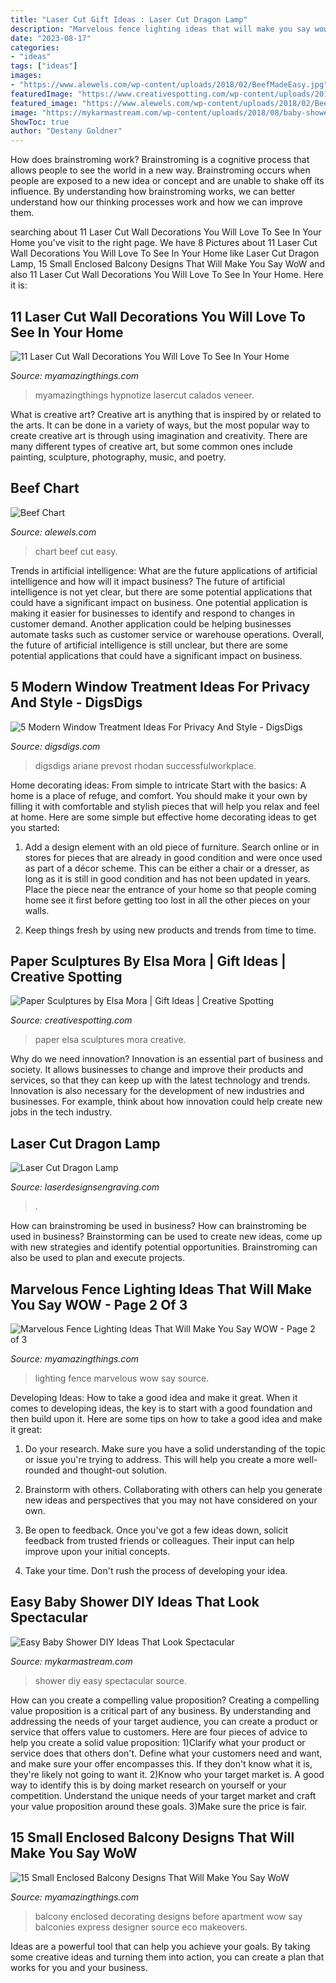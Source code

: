 ```yaml
---
title: "Laser Cut Gift Ideas : Laser Cut Dragon Lamp"
description: "Marvelous fence lighting ideas that will make you say wow"
date: "2023-08-17"
categories:
- "ideas"
tags: ["ideas"]
images:
- "https://www.alewels.com/wp-content/uploads/2018/02/BeefMadeEasy.jpg"
featuredImage: "https://www.creativespotting.com/wp-content/uploads/2014/10/5453db626f032.jpg"
featured_image: "https://www.alewels.com/wp-content/uploads/2018/02/BeefMadeEasy.jpg"
image: "https://mykarmastream.com/wp-content/uploads/2018/08/baby-shower-diys-6-.jpg"
ShowToc: true
author: "Destany Goldner"
---
```



How does brainstroming work?
Brainstroming is a cognitive process that allows people to see the world in a new way. Brainstroming occurs when people are exposed to a new idea or concept and are unable to shake off its influence. By understanding how brainstroming works, we can better understand how our thinking processes work and how we can improve them.

	

		
searching about 11 Laser Cut Wall Decorations You Will Love To See In Your Home you've visit to the right page. We have 8 Pictures about 11 Laser Cut Wall Decorations You Will Love To See In Your Home like Laser Cut Dragon Lamp, 15 Small Enclosed Balcony Designs That Will Make You Say WoW and also 11 Laser Cut Wall Decorations You Will Love To See In Your Home. Here it is:
		
    
## 11 Laser Cut Wall Decorations You Will Love To See In Your Home

<img loading=lazy src="https://myamazingthings.com/wp-content/uploads/2017/01/36-Oak-Tree.jpg" onerror="this.onerror=null;this.src='https://tse3.mm.bing.net/th?id=OIP._tvCuori3sU3rlelEKL4HQHaF-&amp;pid=15.1';" alt="11 Laser Cut Wall Decorations You Will Love To See In Your Home">

_Source: myamazingthings.com_

>myamazingthings hypnotize lasercut calados veneer. 

	

What is creative art?
Creative art is anything that is inspired by or related to the arts. It can be done in a variety of ways, but the most popular way to create creative art is through using imagination and creativity. There are many different types of creative art, but some common ones include painting, sculpture, photography, music, and poetry.

    
## Beef Chart

<img loading=lazy src="https://www.alewels.com/wp-content/uploads/2018/02/BeefMadeEasy.jpg" onerror="this.onerror=null;this.src='https://tse1.mm.bing.net/th?id=OIP.NcaPjK5VEC7T3-Pwe2UO3QHaK_&amp;pid=15.1';" alt="Beef Chart">

_Source: alewels.com_

>chart beef cut easy. 

	

Trends in artificial intelligence: What are the future applications of artificial intelligence and how will it impact business?
The future of artificial intelligence is not yet clear, but there are some potential applications that could have a significant impact on business. One potential application is making it easier for businesses to identify and respond to changes in customer demand. Another application could be helping businesses automate tasks such as customer service or warehouse operations. Overall, the future of artificial intelligence is still unclear, but there are some potential applications that could have a significant impact on business.

    
## 5 Modern Window Treatment Ideas For Privacy And Style - DigsDigs

<img loading=lazy src="https://www.digsdigs.com/photos/modern-window-treatment-ideas-for-privacy-and-style-9-554x831.png" onerror="this.onerror=null;this.src='https://tse2.mm.bing.net/th?id=OIP.sCgaJzf591h1xB3p45BgfwHaLH&amp;pid=15.1';" alt="5 Modern Window Treatment Ideas For Privacy And Style - DigsDigs">

_Source: digsdigs.com_

>digsdigs ariane prevost rhodan successfulworkplace. 

	

Home decorating ideas: From simple to intricate
Start with the basics: A home is a place of refuge, and comfort. You should make it your own by filling it with comfortable and stylish pieces that will help you relax and feel at home. Here are some simple but effective home decorating ideas to get you started:
1. Add a design element with an old piece of furniture. Search online or in stores for pieces that are already in good condition and were once used as part of a décor scheme. This can be either a chair or a dresser, as long as it is still in good condition and has not been updated in years. Place the piece near the entrance of your home so that people coming home see it first before getting too lost in all the other pieces on your walls.

2. Keep things fresh by using new products and trends from time to time.

    
## Paper Sculptures By Elsa Mora | Gift Ideas | Creative Spotting

<img loading=lazy src="https://www.creativespotting.com/wp-content/uploads/2014/10/5453db626f032.jpg" onerror="this.onerror=null;this.src='https://tse4.mm.bing.net/th?id=OIP.eXXcUMUbOn4QyfPgilX-xgHaJ3&amp;pid=15.1';" alt="Paper Sculptures by Elsa Mora | Gift Ideas | Creative Spotting">

_Source: creativespotting.com_

>paper elsa sculptures mora creative. 

	

Why do we need innovation?
Innovation is an essential part of business and society. It allows businesses to change and improve their products and services, so that they can keep up with the latest technology and trends. Innovation is also necessary for the development of new industries and businesses. For example, think about how innovation could help create new jobs in the tech industry.

    
## Laser Cut Dragon Lamp

<img loading=lazy src="https://laserdesignsengraving.com/wp-content/uploads/2016/03/101_3165-768x1024.jpg" onerror="this.onerror=null;this.src='https://tse2.mm.bing.net/th?id=OIP._SILkX0p-nW7pfm7EpxC4QHaJ4&amp;pid=15.1';" alt="Laser Cut Dragon Lamp">

_Source: laserdesignsengraving.com_

>. 

	

How can brainstroming be used in business?
How can brainstroming be used in business? Brainstorming can be used to create new ideas, come up with new strategies and identify potential opportunities. Brainstroming can also be used to plan and execute projects.

    
## Marvelous Fence Lighting Ideas That Will Make You Say WOW - Page 2 Of 3

<img loading=lazy src="https://myamazingthings.com/wp-content/uploads/2017/03/metal.jpg" onerror="this.onerror=null;this.src='https://tse1.mm.bing.net/th?id=OIP.Hf-IKCNeBGNNxAyWEYWlcwHaHa&amp;pid=15.1';" alt="Marvelous Fence Lighting Ideas That Will Make You Say WOW - Page 2 of 3">

_Source: myamazingthings.com_

>lighting fence marvelous wow say source. 

	

Developing Ideas: How to take a good idea and make it great.
When it comes to developing ideas, the key is to start with a good foundation and then build upon it. Here are some tips on how to take a good idea and make it great:
1. Do your research. Make sure you have a solid understanding of the topic or issue you're trying to address. This will help you create a more well-rounded and thought-out solution.

2. Brainstorm with others. Collaborating with others can help you generate new ideas and perspectives that you may not have considered on your own.

3. Be open to feedback. Once you've got a few ideas down, solicit feedback from trusted friends or colleagues. Their input can help improve upon your initial concepts.

4. Take your time. Don't rush the process of developing your idea.

    
## Easy Baby Shower DIY Ideas That Look Spectacular

<img loading=lazy src="https://mykarmastream.com/wp-content/uploads/2018/08/baby-shower-diys-6-.jpg" onerror="this.onerror=null;this.src='https://tse2.mm.bing.net/th?id=OIP.rEfjdpcIB90m1w4AtymAJgHaLH&amp;pid=15.1';" alt="Easy Baby Shower DIY Ideas That Look Spectacular">

_Source: mykarmastream.com_

>shower diy easy spectacular source. 

	

How can you create a compelling value proposition?
Creating a compelling value proposition is a critical part of any business. By understanding and addressing the needs of your target audience, you can create a product or service that offers value to customers. Here are four pieces of advice to help you create a solid value proposition:
1)Clarify what your product or service does that others don't. Define what your customers need and want, and make sure your offer encompasses this. If they don't know what it is, they're likely not going to want it.
2)Know who your target market is. A good way to identify this is by doing market research on yourself or your competition. Understand the unique needs of your target market and craft your value proposition around these goals.
3)Make sure the price is fair.

    
## 15 Small Enclosed Balcony Designs That Will Make You Say WoW

<img loading=lazy src="https://myamazingthings.com/wp-content/uploads/2017/01/balcony3.jpg" onerror="this.onerror=null;this.src='https://tse2.mm.bing.net/th?id=OIP.cOjvteM93CRNAhSLPJQ7-wHaJ4&amp;pid=15.1';" alt="15 Small Enclosed Balcony Designs That Will Make You Say WoW">

_Source: myamazingthings.com_

>balcony enclosed decorating designs before apartment wow say balconies express designer source eco makeovers. 

	

Ideas are a powerful tool that can help you achieve your goals. By taking some creative ideas and turning them into action, you can create a plan that works for you and your business.

